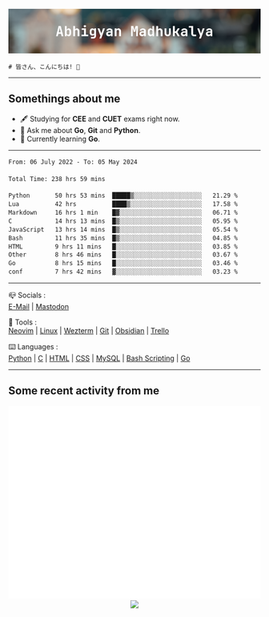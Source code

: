 ![header](./header.png)
```
# 皆さん、こんにちは! 👋
```
---

## Somethings about me
- 🖋️ Studying for **CEE** and **CUET** exams right now.
- 💬 Ask me about **Go**, **Git** and **Python**.
- 🔭 Currently learning **Go**.

---

<!--START_SECTION:waka-->

```txt
From: 06 July 2022 - To: 05 May 2024

Total Time: 238 hrs 59 mins

Python       50 hrs 53 mins  █████▒░░░░░░░░░░░░░░░░░░░   21.29 %
Lua          42 hrs          ████▒░░░░░░░░░░░░░░░░░░░░   17.58 %
Markdown     16 hrs 1 min    █▓░░░░░░░░░░░░░░░░░░░░░░░   06.71 %
C            14 hrs 13 mins  █▒░░░░░░░░░░░░░░░░░░░░░░░   05.95 %
JavaScript   13 hrs 14 mins  █▒░░░░░░░░░░░░░░░░░░░░░░░   05.54 %
Bash         11 hrs 35 mins  █▒░░░░░░░░░░░░░░░░░░░░░░░   04.85 %
HTML         9 hrs 11 mins   █░░░░░░░░░░░░░░░░░░░░░░░░   03.85 %
Other        8 hrs 46 mins   █░░░░░░░░░░░░░░░░░░░░░░░░   03.67 %
Go           8 hrs 15 mins   █░░░░░░░░░░░░░░░░░░░░░░░░   03.46 %
conf         7 hrs 42 mins   ▓░░░░░░░░░░░░░░░░░░░░░░░░   03.23 %
```

<!--END_SECTION:waka-->

---

📪 Socials :<br>
[E-Mail](mailto:abhigyanmadhukalya@gmail.com) | <a rel="me" href="https://mastodon.social/@abhigyanmadhukalya">Mastodon</a>

🧰 Tools :<br>
[Neovim](https://neovim.oi) | [Linux](https://archlinux.org/) | [Wezterm](https://wezfurlong.org/wezterm/index.html) | [Git](https://git-scm.com/) | [Obsidian](https://obsidian.md) | [Trello](https://trello.com)

⌨️ Languages :<br>
[Python](https://python.org) | [C](https://www.iso.org/standard/74528.html) | [HTML](https://html.spec.whatwg.org/) | [CSS](https://www.w3.org/Style/CSS/Overview.en.html) | [MySQL](https://www.mysql.com/) | [Bash Scripting](https://www.gnu.org/software/bash/) | [Go](https://go.dev)

---

## Some recent activity from me
<p align="center">
  <img src="./github-metrics.svg" />
  <img src="https://github-profile-summary-cards.vercel.app/api/cards/profile-details?username=abhigyanmadhukalya&theme=github_dark" />
</p>

